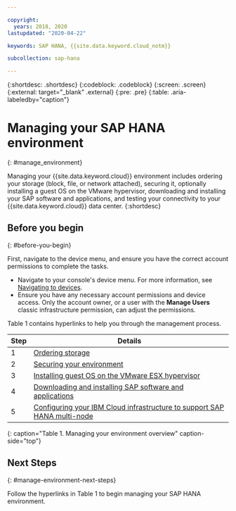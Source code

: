 ```yaml
---

copyright:
  years: 2018, 2020
lastupdated: "2020-04-22"

keywords: SAP HANA, {{site.data.keyword.cloud_notm}}

subcollection: sap-hana

---
```


{:shortdesc: .shortdesc}
{:codeblock: .codeblock}
{:screen: .screen}
{:external: target="_blank" .external}
{:pre: .pre}
{:table: .aria-labeledby="caption"}

# Managing your SAP HANA environment
{: #manage_environment}

Managing your {{site.data.keyword.cloud}} environment includes ordering your storage (block, file, or network attached), securing it, optionally installing a guest OS on the VMware hypervisor, downloading and installing your SAP software and applications, and testing your connectivity to your {{site.data.keyword.cloud}} data center.
{:shortdesc}

## Before you begin
{: #before-you-begin}

First, navigate to the device menu, and ensure you have the correct account permissions to complete the tasks.

* Navigate to your console's device menu. For more information, see [Navigating to devices](/docs/sap-hana?topic=virtual-servers-navigating-devices).
* Ensure you have any necessary account permissions and device access. Only the account owner, or a user with the **Manage Users** classic infrastructure permission, can adjust the permissions.

Table 1 contains hyperlinks to help you through the management process.

| Step | Details |
| --- | --- |
| 1 | [Ordering storage](/docs/sap-hana?topic=sap-hana-order_storage#order_storage) |
| 2 | [Securing your environment](/docs/sap-hana?topic=sap-hana-secure_environment#secure_environment) |
| 3 | [Installing guest OS on the VMware ESX hypervisor](/docs/sap-hana?topic=sap-hana-install_guest_os#install_guest_os) |
| 4 | [Downloading and installing SAP software and applications](/docs/sap-hana?topic=sap-hana-install_sap#install_sap) |
| 5 | [Configuring your IBM Cloud infrastructure to support SAP HANA multi-node](/docs/sap-hana?topic=sap-hana-multi-node-storage#multi-node-storage)
{: caption="Table 1. Managing your environment overview" caption-side="top"}

## Next Steps
{: #manage-environment-next-steps}

Follow the hyperlinks in Table 1 to begin managing your SAP HANA environment.
